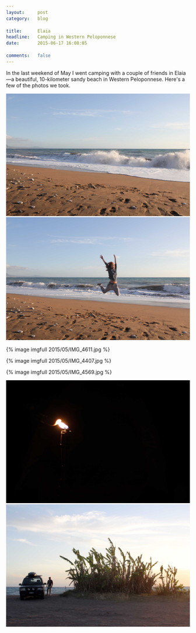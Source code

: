 ```yaml
---
layout:     post
category:   blog

title:      Elaia
headline:   Camping in Western Peloponnese
date:       2015-06-17 16:08:05

comments:   false
---
```

In the last weekend of May I went camping with a couple of friends in Elaia—a beautiful, 10-kilometer sandy beach in Western Peloponnese. Here's a few of the photos we took.

<div class="images-2x2">
    <a href="/images/2015/05/IMG_4622.jpg">
        <img src="/images/2015/05/IMG_4622.jpg">
    </a>
    <a href="/images/2015/05/IMG_4627.jpg">
        <img src="/images/2015/05/IMG_4627.jpg">
    </a>
</div>

{% image imgfull 2015/05/IMG_4611.jpg %}

<!--
<div class="images-2x2">
    <a href="/images/2015/05/IMG_4481.jpg">
        <img src="/images/2015/05/IMG_4481.jpg">
    </a>
    <a href="/images/2015/05/IMG_4492.jpg">
        <img src="/images/2015/05/IMG_4492.jpg">
    </a>
</div>
-->

{% image imgfull 2015/05/IMG_4407.jpg %}

{% image imgfull 2015/05/IMG_4569.jpg %}

<div class="images-2x2">
    <a href="/images/2015/05/IMG_4336.jpg">
        <img src="/images/2015/05/IMG_4336.jpg">
    </a>
    <a href="/images/2015/05/IMG_4655.jpg">
        <img src="/images/2015/05/IMG_4655.jpg">
    </a>
</div>

<!--{% image imgfull 2015/05/GOPR0692.jpg %}-->